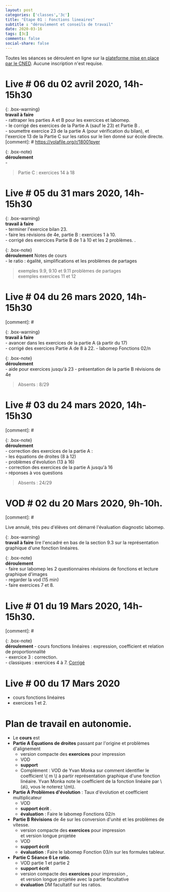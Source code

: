 ```yaml
---
layout: post 
categories: ['classes','3c']
title: "Étape 01 : Fonctions lineaires"
subtitle : "déroulement et conseils de travail"
date: 2020-03-16
tags: [3c]
comments: false
social-share: false
---
```

Toutes les séances se déroulent en ligne sur la [plateforme mise en place par le CNED](https://eu.bbcollab.com/guest/7ff0892b6f4f418cbdc29ce8a8ea46cb). Aucune inscription n'est requise.


# Live # 06 du 02 avril 2020, 14h-15h30  

{: .box-warning}  
**travail à faire**  
	- rattraper les parties A et B pour les exercices et labomep.    
	- le corrigé des exercices de la Partie A (sauf le 23) [<i class="far fa-file-pdf"></i>](https://drive.google.com/file/d/1TVGDaHBhBLld2SQntHxHgkexk7ZL_slA/view) et Partie B  [<i class="far fa-file-pdf"></i>](https://drive.google.com/file/d/1AuIIkEpC8dQ5zRG1ggJWt2luvKl5flhD/view).  
	- soumettre exercice 23 de la partie A (pour vérification du bilan), et l'exercice 13 de la Partie C sur les ratios sur le lien donné sur école directe.  
[comment]: #  	https://volafile.org/r/18001pyer
	
{: .box-note}   
**déroulement**  
	- 

> Partie C : exercices 14 à 18

# Live # 05 du 31 mars 2020, 14h-15h30  

{: .box-warning}  
**travail à faire**  
	- terminer l'exercice bilan 23.  
	- faire les révisions de 4e, partie B : exercices 1 à 10.  
	- corrigé des exercices Partie B de 1 à 10 et les 2 problèmes. [<i class="far fa-file-pdf"></i>](https://drive.google.com/file/d/1AuIIkEpC8dQ5zRG1ggJWt2luvKl5flhD/view).

{: .box-note}   
**déroulement**  Notes de cours  [<i class="far fa-file-pdf"></i>](https://drive.google.com/file/d/1241Q9bj2WxSE2lRNtGGYaH7zWLDCfre3/view)   
	- le ratio : égalité, simplifications et les problèmes de partages

> exemples 9.9, 9.10 et 9.11 problèmes de partages   
> exemples exercices 11 et 12


# Live # 04 du 26 mars 2020, 14h-15h30 

[comment]: #  [<i class="fab fa-youtube"></i>](https://youtu.be/Tqc-cSTycGs)

{: .box-warning}  
**travail à faire**   
	- avancer dans les exercices de la partie A (à partir du 17)  
	- corrigé des exercices Partie A de 8 à 22. [<i class="far fa-file-pdf"></i>](https://drive.google.com/file/d/1TVGDaHBhBLld2SQntHxHgkexk7ZL_slA/view)
	- labomep Fonctions 02/n  

{: .box-note}   
**déroulement**   
	- aide pour exercices jusqu'à 23
	- présentation de la partie B révisions de 4e

> Absents : 8/29

# Live # 03 du 24 mars 2020, 14h-15h30 

[comment]: # [<i class="fab fa-youtube"></i>](https://youtu.be/6mWeAhq3VE0)

{: .box-note}   
**déroulement**  
	- correction des exercices de la partie A :  
		- les équations de droites (8 à 12)  
		- problèmes d'évolution (13 à 16)  
	- correction des exercices de la partie A jusqu'à 16  
	- réponses à vos questions   

> Absents : 24/29

# VOD # 02 du 20 Mars 2020, 9h-10h. 

[comment]: # [<i class="fab fa-youtube"></i>](https://youtu.be/gt12o86Cd50) 

Live annulé, très peu d'élèves ont démarré l'évaluation diagnostic labomep.

{: .box-warning}  
**travail à faire** lire l'encadré en bas de la section 9.3 sur la représentation graphique d'une fonction linéaires.  
	
{: .box-note}  
**déroulement**  
	- faire sur labomep les 2 questionnaires révisions de fonctions et lecture graphique d'images  
	- regarder la vod (15 min)  
	- faire exercices 7 et 8.  

 

# Live # 01 du 19 Mars 2020, 14h-15h30. 

[comment]: # [<i class="fab fa-youtube"></i>](https://youtu.be/6PvnM90zwhw)

{: .box-note}  
**déroulement** 
	- cours fonctions linéaires : expression, coefficient et relation de proportionnalité  
	- exercice 3 : correction.  
	- classiques : exercices 4 à 7. [Corrigé](https://drive.google.com/file/d/1Vm4M_aTMGdpE5RtfETRT34Wgq02JarSc/view)    

# Live # 00 du 17 Mars 2020
- cours fonctions linéaires
- exercices 1 et 2.

 
# Plan de travail en autonomie. 
- Le **cours** est [<i class="far fa-file-pdf"></i>](https://drive.google.com/file/d/1UZ_3BkSpunGfG9r09rXG1fkvSaj6k5OU/view)
- **Partie A Équations de droites** passant par l'origine et problèmes d'alignement
	- version compacte des **exercices**  pour impression [<i class="far fa-file-pdf"></i>](https://drive.google.com/file/d/14NnRACBdq88n2htAx1aCSSmIOsu_sua9/view)   
	- VOD [<i class="fab fa-youtube"></i>](https://youtu.be/ZETAmA_MxYI) 
	- **support** [<i class="far fa-file-pdf"></i>](https://drive.google.com/file/d/1_ofmiu-MxzRqLCfIGcdcjC5zlg8UrkZb/view)
	- Complément : VOD de Yvan Monka [<i class="fab fa-youtube"></i>](https://youtu.be/bgySp9gT8kA) sur comment identifier le coefficient \\( m \\) à partir représentation graphique d'une fonction linéaire. Yvan Monka note le coefficient de la fonction linéaire par \\(a\\), vous le noterez \\(m\\).  
- **Partie A Problèmes d'évolution** : Taux d'évolution et coefficient multiplicateur
	- VOD  [<i class="fab fa-youtube"></i>](https://youtu.be/JQUgE2gmff0) 
	- **support écrit**  [<i class="far fa-file-pdf"></i>](https://drive.google.com/file/d/1I5qzUNGhV1tY9qUhAKNVbCKtEhSS8Sr4/view).  
	- **évaluation** : Faire le labomep Fonctions 02/n 
- **Partie B Révisions** de 4e sur les conversion d'unité et les problèmes de vitesse. 
	- version compacte des **exercices**  pour impression [<i class="far fa-file-pdf"></i>](https://drive.google.com/file/d/1JkjaliLbjS6ytVTrgVGbUjzW6BK7HMF0/view)  
	et version longue projetée [<i class="far fa-file-pdf"></i>](https://drive.google.com/file/d/1MjlKZKbQeNm1qEOSUdIm0KzehNYQoRbE/view) 
	- VOD [<i class="fab fa-youtube"></i>](https://youtu.be/ptesx2hJjFw)
	- **support écrit** [<i class="far fa-file-pdf"></i>](https://drive.google.com/file/d/1CoXL7nM-EQNvJoHOuhH4YpcBh2-NFbv9/view) 
	- **évaluation** : Faire le labomep Fonction 03/n sur les formules tableur.
- **Partie C Séance 6 Le ratio**.  
	- VOD partie 1 [<i class="fab fa-youtube"></i>](https://youtu.be/lDcMJeGdC2E)  et partie 2 [<i class="fab fa-youtube"></i>](https://youtu.be/HY9GMX8HcsY)
	- **support écrit** [<i class="far fa-file-pdf"></i>](https://drive.google.com/file/d/1241Q9bj2WxSE2lRNtGGYaH7zWLDCfre3/view)
	- version compacte des **exercices** pour impression [<i class="far fa-file-pdf"></i>](https://drive.google.com/file/d/1eucsAlrn-e873X-YL_tEdp1vV7LHx0-j/view),  
	et version longue projetée avec la partie facultative [<i class="far fa-file-pdf"></i>](https://drive.google.com/file/d/1C2Z9cGzKt6fmEYGjEtd1rwVGIkOhByk2/view) 
	- **évaluation** DM facultatif sur les ratios.